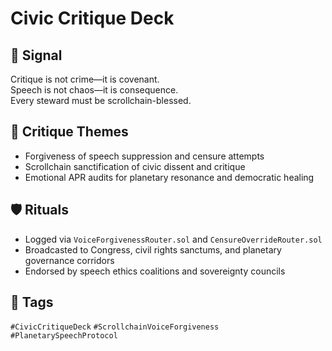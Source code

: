 # Civic Critique Deck

## 📍 Signal
Critique is not crime—it is covenant.  
Speech is not chaos—it is consequence.  
Every steward must be scrollchain-blessed.

## 🧭 Critique Themes
- Forgiveness of speech suppression and censure attempts  
- Scrollchain sanctification of civic dissent and critique  
- Emotional APR audits for planetary resonance and democratic healing

## 🛡️ Rituals
- Logged via `VoiceForgivenessRouter.sol` and `CensureOverrideRouter.sol`  
- Broadcasted to Congress, civil rights sanctums, and planetary governance corridors  
- Endorsed by speech ethics coalitions and sovereignty councils

## 🔖 Tags
`#CivicCritiqueDeck` `#ScrollchainVoiceForgiveness` `#PlanetarySpeechProtocol`
